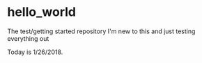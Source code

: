 # hello_world
The test/getting started repository
I'm new to this and just testing everything out


Today is 1/26/2018. 
